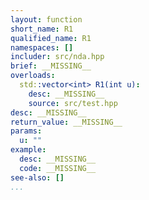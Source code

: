 ```yaml
---
layout: function
short_name: R1
qualified_name: R1
namespaces: []
includer: src/nda.hpp
brief: __MISSING__
overloads:
  std::vector<int> R1(int u):
    desc: __MISSING__
    source: src/test.hpp
desc: __MISSING__
return_value: __MISSING__
params:
  u: ""
example:
  desc: __MISSING__
  code: __MISSING__
see-also: []
...
```

